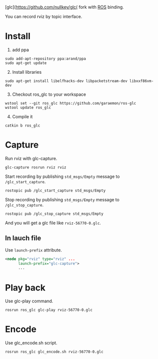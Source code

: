[glc](https://github.com/nullkey/glc( fork with [ROS](https://ros.org) binding.

You can record rviz by topic interface.

# Install

1. add ppa
```
sudo add-apt-repository ppa:arand/ppa
sudo apt-get update
```

2. Install libraries
```
sudo apt-get install libelfhacks-dev libpacketstream-dev libxxf86vm-dev
```

3. Checkout ros_glc to your workspace
```
wstool set --git ros_glc https://github.com/garaemon/ros-glc
wstool update ros_glc
```

4. Compile it
```
catkin b ros_glc
```

# Capture
Run rviz with glc-capture.
```
glc-capture rosrun rviz rviz
```

Start recording by publishing `std_msgs/Empty` message to `/glc_start_capture`.

```
rostopic pub /glc_start_capture std_msgs/Empty
```

Stop recording by publishing `std_msgs/Empty` message to `/glc_stop_capture`.
```
rostopic pub /glc_stop_capture std_msgs/Empty
```

And you will get a glc file like `rviz-56770-0.glc`.

## In lauch file

Use `launch-prefix` attribute.
```xml
<node pkg="rviz" type="rviz" ...
      launch-prefix="glc-capture">
      ...
```

# Play back
Use glc-play command.
```
rosrun ros_glc glc-play rviz-56770-0.glc
```

# Encode
Use glc_encode.sh script.
```
rosrun ros_glc glc_encode.sh rviz-56770-0.glc
```
